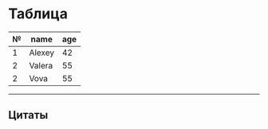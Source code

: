 # Таблица

№ | name | age
--|------|----
1 | Alexey| 42
2 |Valera | 55
2 |Vova | 55

---


## Цитаты
